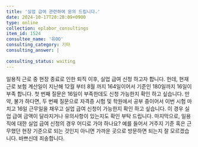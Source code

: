 ```yaml
---
title: '실업 급여 관련하여 문의 드립니다.'
date: 2024-10-17T20:28:09+0900
type: online
collection: eplabor_consultings
item_id: 1524
consultee_name: '유OO'
consulting_category: 기타
consulting_answer: |
    
consulting_status: waiting
---
```


일용직 근로 중 현장 종료로 인한 퇴직 이후, 실업 급여 신청 하고자 합니다.
헌데, 현재 근로 보험 계산일이 지난해 12월 부터 8월 까지 164일이어서 기준인 180일까지 16일이 부족 합니다.
첫 번째 질문은 16일이 부족한데도 신청 가능한지 확인 하고 싶습니다.
만약, 불가 하다면, 
두 번째 질문으로 자격증 시험 및 학원에서 공부 중이어서 이번 시험 마치고 16일 근무일을 채우고 실업 급여 신청이 가능한지 확인 하고 싶습니다.
이 경우 실업 급여 금액이 달라지거나 유의사항이 있는지도 확인 부탁 드립니다.
마지막으로, 일용직에 대한 실업 급여 신청의 경우 어디로 가야 하나요?
예를 들어서 거주지 기준 혹은 근무했던 현장 기준으로 되는 것인지 아니면 가까운 곳으로 방문하면 되는지 잘 모르겠습니다.
바쁘신데 죄송합니다.
